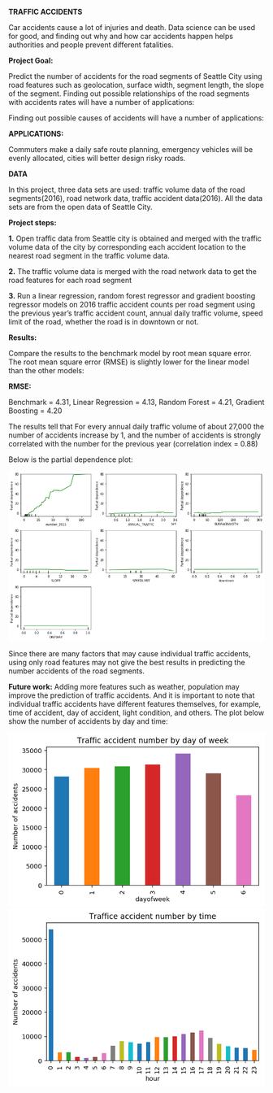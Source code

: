 **TRAFFIC ACCIDENTS**

Car accidents cause a lot of injuries and death. Data science can be used for good, and finding out why and how car accidents happen helps authorities and people prevent different fatalities.

**Project Goal:**

Predict the number of accidents for the road segments of Seattle City using road features such as geolocation, surface width, segment length, the slope of the segment. Finding out possible relationships of the road segments with accidents rates will have a number of applications:

Finding out possible causes of accidents will have a number of applications:

**APPLICATIONS:**

Commuters make a daily safe route planning, emergency vehicles will be evenly allocated, cities will better design risky roads.


**DATA**

In this project, three data sets are used: traffic volume data of the road segments(2016), road network data, traffic accident data(2016). All the data sets are from the open data of Seattle City.




**Project steps:**

**1.** Open traffic data from Seattle city is obtained and merged with the traffic volume data of the city by corresponding each accident location to the nearest road segment in the traffic volume data.

**2.** The traffic volume data is merged with the road network data to get the road features for each road segment

**3.** Run a linear regression, random forest regressor and gradient boosting regressor models on 2016 traffic accident counts per road segment using the previous year’s traffic accident count, annual daily traffic volume, speed limit of the road, whether the road is in downtown or not. 

**Results:**

Compare the results to the benchmark model by root mean square error. The root mean square error (RMSE) is slightly lower for the linear model than the other models:

**RMSE:**

Benchmark = 4.31,
Linear Regression = 4.13,
Random Forest = 4.21,
Gradient Boosting = 4.20

The results tell that For every annual daily traffic volume of about 27,000 the number of accidents increase by 1, and the number of accidents is strongly correlated with the number for the previous year (correlation index = 0.88)

Below is the partial dependence plot:

![Accidents by day](images/partial_dependenc_plot.png)


Since there are many factors that may cause individual traffic accidents, using only road features may not give the best results in predicting the number accidents of the road segments.

**Future work:**
Adding more features such as weather, population may improve the prediction of traffic accidents. And it is important to note that individual traffic accidents have different features themselves, for example, time of accident, day of accident, light condition, and others. The plot below show the number of accidents by day and time:

![Accidents by day](images/accident_by_day.png)
![Accidents by day](images/accidents_by_time.png)




















